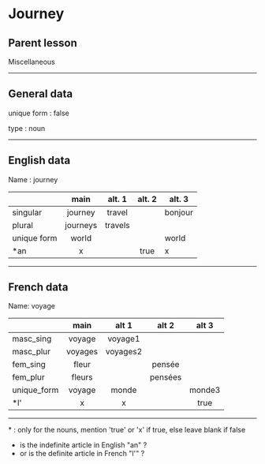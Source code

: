 # Journey

## Parent lesson

Miscellaneous

---

## General data

unique form : false

type : noun

---

## English data

Name : journey

|             |   main   | alt. 1  | alt. 2 | alt. 3  |
| :---------- | :------: | :-----: | :----: | ------- |
| singular    | journey  | travel  |        | bonjour |
| plural      | journeys | travels |        |         |
| unique form |  world   |         |        | world   |
| \*an        |    x     |         |  true  | x       |

---

## French data

Name: voyage

|             |  main   |  alt 1   |  alt 2  | alt 3  |
| :---------- | :-----: | :------: | :-----: | :----: |
| masc_sing   | voyage  | voyage1  |         |        |
| masc_plur   | voyages | voyages2 |         |        |
| fem_sing    |  fleur  |          | pensée  |        |
| fem_plur    | fleurs  |          | pensées |        |
| unique_form | voyage  |  monde   |         | monde3 |
| \*l'        |    x    |    x     |         |  true  |

---

\* : only for the nouns, mention 'true' or 'x' if true, else leave blank if false

- is the indefinite article in English "an" ?
- or is the definite article in French "l'" ?
